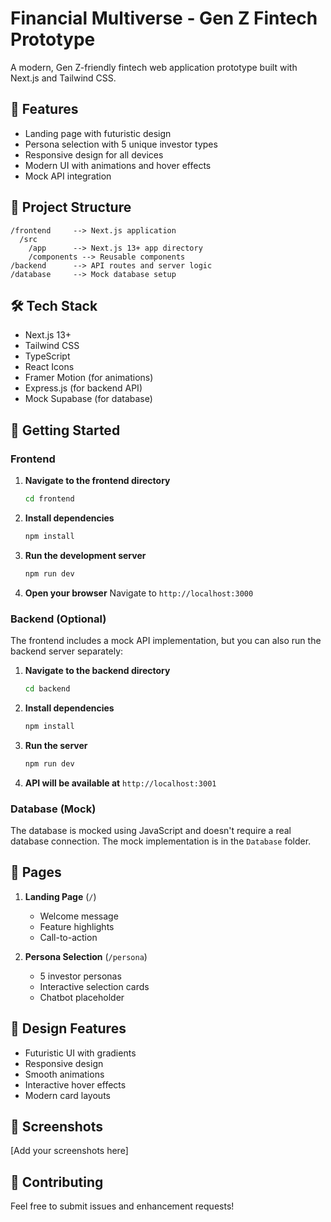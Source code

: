 # Financial Multiverse - Gen Z Fintech Prototype

A modern, Gen Z-friendly fintech web application prototype built with Next.js and Tailwind CSS.

## 🚀 Features

- Landing page with futuristic design
- Persona selection with 5 unique investor types
- Responsive design for all devices
- Modern UI with animations and hover effects
- Mock API integration

## 📁 Project Structure

```
/frontend     --> Next.js application
  /src
    /app      --> Next.js 13+ app directory
    /components --> Reusable components
/backend      --> API routes and server logic
/database     --> Mock database setup
```

## 🛠️ Tech Stack

- Next.js 13+
- Tailwind CSS
- TypeScript
- React Icons
- Framer Motion (for animations)
- Express.js (for backend API)
- Mock Supabase (for database)

## 🚀 Getting Started

### Frontend

1. **Navigate to the frontend directory**

   ```bash
   cd frontend
   ```

2. **Install dependencies**

   ```bash
   npm install
   ```

3. **Run the development server**

   ```bash
   npm run dev
   ```

4. **Open your browser**
   Navigate to `http://localhost:3000`

### Backend (Optional)

The frontend includes a mock API implementation, but you can also run the backend server separately:

1. **Navigate to the backend directory**

   ```bash
   cd backend
   ```

2. **Install dependencies**

   ```bash
   npm install
   ```

3. **Run the server**

   ```bash
   npm run dev
   ```

4. **API will be available at**
   `http://localhost:3001`

### Database (Mock)

The database is mocked using JavaScript and doesn't require a real database connection. The mock implementation is in the `Database` folder.

## 📱 Pages

1. **Landing Page** (`/`)

   - Welcome message
   - Feature highlights
   - Call-to-action

2. **Persona Selection** (`/persona`)
   - 5 investor personas
   - Interactive selection cards
   - Chatbot placeholder

## 🎨 Design Features

- Futuristic UI with gradients
- Responsive design
- Smooth animations
- Interactive hover effects
- Modern card layouts

## 📸 Screenshots

[Add your screenshots here]

## 🤝 Contributing

Feel free to submit issues and enhancement requests!
